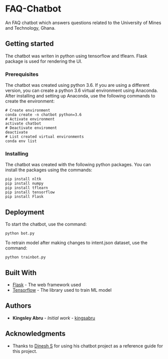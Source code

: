 # FAQ-Chatbot
An FAQ chatbot which answers questions related to the University of Mines and Technology, Ghana.

## Getting started
The chatbot was writen in python using tensorflow and tflearn. Flask package is used for rendering the UI.

### Prerequisites
The chatbot was created using python 3.6. If you are using a different version, you can create a python 3.6 virtual environment using Anaconda. After installing and setting up Anaconda, use the following commands to create the environment:
```
# Create environment
conda create -n chatbot python=3.6
# Activate environment
activate chatbot
# Deactivate enviroment
deactivate
# List created virtual environments
conda env list
```
### Installing
The chatbot was created with the following python packages. You can install the packages using the commands:
```
pip install nltk 
pip install numpy
pip install tflearn
pip install tensorflow
pip install Flask
```
## Deployment
To start the chatbot, use the command:
```
python bot.py 
```
To retrain model after making changes to intent.json dataset, use the command:
```
python trainbot.py
```
## Built With
* [Flask](https://www.fullstackpython.com/) - The web framework used
* [Tensorflow](https://www.tensorflow.org/) - The library used to train ML model

## Authors
* **Kingsley Abru** - *Initial work* - [kingsabru](https://github.com/kingsabru)

## Acknowledgments
* Thanks to [Dinesh S](https://github.com/dineshsambasivam) for using his chatbot project as a reference guide for this project.
